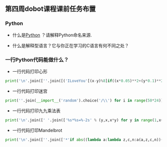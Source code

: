 ## 第四周dobot课程课前任务布置

### Python

* 什么是[Python](https://www.python.org/) ？请解释Python命名来源.

* 什么是解释型语言？它与你正在学习的C语言有何不同之处？

### 一行Python代码能做什么？

* 一行代码打印心形

```py
print('\n'.join([''.join([('ILoveYou'[(x-y)%8]if((x*0.05)**2+(y*0.1)**2-1)**3-(x*0.05)**2*(y*0.1)**3<=0 else' ')for x in range(-30,30)])for y in range(15,-15,-1)]))
```

* 一行代码打印迷宫

```py
print(''.join(__import__('random').choice('/\\') for i in range(50*24)))
```

* 一行代码打印九九乘法表

```py
print('\n'.join([' '.join(['%s*%s=%-2s' % (y,x,x*y) for y in range(1,x+1)]) for x in range(1,10)]))
```

* 一行代码打印Mandelbrot

```py
print('\n'.join([''.join(['*'if abs((lambda a:lambda z,c,n:a(a,z,c,n))(lambda s,z,c,n:z if n==0else s(s,z*z+c,c,n-1))(0,0.02*x+0.05j*y,40))<2 else' 'for x in range(-80,20)])for y in range(-20,20)]))
```
